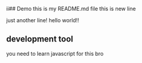 ii## Demo
this is my README.md file 
this is new line

just another line!
hello world!!

## development tool

you need to learn javascript for this bro
